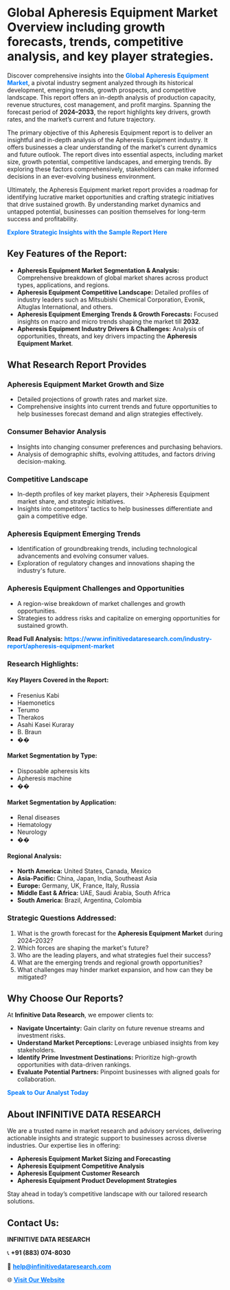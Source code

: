<h1>Global Apheresis Equipment Market Overview including growth forecasts, trends, competitive analysis, and key player strategies.</h1>
<p>
Discover comprehensive insights into the 
<a href="https://www.infinitivedataresearch.com/industry-report/apheresis-equipment-market" rel="dofollow" style="color: #007BFF; text-decoration: none;"><strong>Global Apheresis Equipment Market</strong></a>, a pivotal industry segment analyzed through its historical development, emerging trends, growth prospects, and competitive landscape. This report offers an in-depth analysis of production capacity, revenue structures, cost management, and profit margins. Spanning the forecast period of <strong>2024–2033</strong>, the report highlights key drivers, growth rates, and the market’s current and future trajectory.
</p>
<p>
The primary objective of this Apheresis Equipment report is to deliver an insightful and in-depth analysis of the Apheresis Equipment industry. It offers businesses a clear understanding of the market's current dynamics and future outlook. The report dives into essential aspects, including market size, growth potential, competitive landscapes, and emerging trends. By exploring these factors comprehensively, stakeholders can make informed decisions in an ever-evolving business environment.
</p>
<p>
Ultimately, the Apheresis Equipment market report provides a roadmap for identifying lucrative market opportunities and crafting strategic initiatives that drive sustained growth. By understanding market dynamics and untapped potential, businesses can position themselves for long-term success and profitability.
</p>
<p>
<a href="https://www.infinitivedataresearch.com/request-sample/reportId=109687" style="color: #007BFF; text-decoration: none;"><strong>Explore Strategic Insights with the Sample Report Here</strong></a>
</p>

<h2>Key Features of the Report:</h2>
<ul>
<li><strong>Apheresis Equipment Market Segmentation & Analysis:</strong> Comprehensive breakdown of global market shares across product types, applications, and regions.</li>
<li><strong>Apheresis Equipment Competitive Landscape:</strong> Detailed profiles of industry leaders such as Mitsubishi Chemical Corporation, Evonik, Altuglas International, and others.</li>
<li><strong>Apheresis Equipment Emerging Trends & Growth Forecasts:</strong> Focused insights on macro and micro trends shaping the market till <strong>2032</strong>.</li>
<li><strong>Apheresis Equipment Industry Drivers & Challenges:</strong> Analysis of opportunities, threats, and key drivers impacting the <strong>Apheresis Equipment Market</strong>.</li>
</ul>

<h2>What Research Report Provides</h2>
<h3>Apheresis Equipment Market Growth and Size</h3>
<ul>
<li>Detailed projections of growth rates and market size.</li>
<li>Comprehensive insights into current trends and future opportunities to help businesses forecast demand and align strategies effectively.</li>
</ul>

<h3>Consumer Behavior Analysis</h3>
<ul>
<li>Insights into changing consumer preferences and purchasing behaviors.</li>
<li>Analysis of demographic shifts, evolving attitudes, and factors driving decision-making.</li>
</ul>

<h3>Competitive Landscape</h3>
<ul>
<li>In-depth profiles of key market players, their >Apheresis Equipment market share, and strategic initiatives.</li>
<li>Insights into competitors' tactics to help businesses differentiate and gain a competitive edge.</li>
</ul>

<h3>Apheresis Equipment Emerging Trends</h3>
<ul>
<li>Identification of groundbreaking trends, including technological advancements and evolving consumer values.</li>
<li>Exploration of regulatory changes and innovations shaping the industry's future.</li>
</ul>

<h3>Apheresis Equipment Challenges and Opportunities</h3>
<ul>
<li>A region-wise breakdown of market challenges and growth opportunities.</li>
<li>Strategies to address risks and capitalize on emerging opportunities for sustained growth.</li>
</ul>
<p><strong>Read Full Analysis:</strong> <a href="https://www.infinitivedataresearch.com/industry-report/apheresis-equipment-market" rel="dofollow" style="color: #007BFF; text-decoration: none;"><strong>https://www.infinitivedataresearch.com/industry-report/apheresis-equipment-market</strong></a></p>
<h3>Research Highlights:</h3>
<h4>Key Players Covered in the Report:</h4>
<ul><li>Fresenius Kabi</li><li>Haemonetics</li><li>Terumo</li><li>Therakos</li><li>Asahi Kasei Kuraray</li><li>B. Braun</li><li>��</li></ul>
<h4>Market Segmentation by Type:</h4>
<ul><li>Disposable apheresis kits</li><li>Apheresis machine</li><li>��</li></ul>
<h4>Market Segmentation by Application:</h4>
<ul><li>Renal diseases</li><li>Hematology</li><li>Neurology</li><li>��</li></ul>

<h4>Regional Analysis:</h4>
<ul>
<li><strong>North America:</strong> United States, Canada, Mexico</li>
<li><strong>Asia-Pacific:</strong> China, Japan, India, Southeast Asia</li>
<li><strong>Europe:</strong> Germany, UK, France, Italy, Russia</li>
<li><strong>Middle East & Africa:</strong> UAE, Saudi Arabia, South Africa</li>
<li><strong>South America:</strong> Brazil, Argentina, Colombia</li>
</ul>

<h3>Strategic Questions Addressed:</h3>
<ol>
<li>What is the growth forecast for the <strong>Apheresis Equipment Market</strong> during 2024–2032?</li>
<li>Which forces are shaping the market's future?</li>
<li>Who are the leading players, and what strategies fuel their success?</li>
<li>What are the emerging trends and regional growth opportunities?</li>
<li>What challenges may hinder market expansion, and how can they be mitigated?</li>
</ol>

<h2>Why Choose Our Reports?</h2>
<p>At <strong>Infinitive Data Research</strong>, we empower clients to:</p>
<ul>
<li><strong>Navigate Uncertainty:</strong> Gain clarity on future revenue streams and investment risks.</li>
<li><strong>Understand Market Perceptions:</strong> Leverage unbiased insights from key stakeholders.</li>
<li><strong>Identify Prime Investment Destinations:</strong> Prioritize high-growth opportunities with data-driven rankings.</li>
<li><strong>Evaluate Potential Partners:</strong> Pinpoint businesses with aligned goals for collaboration.</li>
</ul>
<p><a href="https://www.infinitivedataresearch.com/industry-report/apheresis-equipment-market" rel="dofollow" style="color: #007BFF; text-decoration: none;"><strong>Speak to Our Analyst Today</strong></a></p>

<h2>About INFINITIVE DATA RESEARCH</h2>
<p>We are a trusted name in market research and advisory services, delivering actionable insights and strategic support to businesses across diverse industries. Our expertise lies in offering:</p>
<ul>
<li><strong>Apheresis Equipment Market Sizing and Forecasting</strong></li>
<li><strong>Apheresis Equipment Competitive Analysis</strong></li>
<li><strong>Apheresis Equipment Customer Research</strong></li>
<li><strong>Apheresis Equipment Product Development Strategies</strong></li>
</ul>
<p>Stay ahead in today’s competitive landscape with our tailored research solutions.</p>

<h2>Contact Us:</h2>
<p><strong>INFINITIVE DATA RESEARCH</strong></p>
<p>📞 <strong>+91 (883) 074-8030</strong></p>
<p>📧 <strong><a href="mailto:help@infinitivedataresearch.com" style="color: #007BFF;">help@infinitivedataresearch.com</a></strong></p>
<p>🌐 <strong><a href="https://www.infinitivedataresearch.com" rel="dofollow" style="color: #007BFF;">Visit Our Website</a></strong></p>